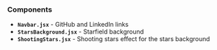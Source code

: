 ### Components
- **`Navbar.jsx`** - GitHub and LinkedIn links
- **`StarsBackground.jsx`** - Starfield background
- **`ShootingStars.jsx`** - Shooting stars effect for the stars background 
